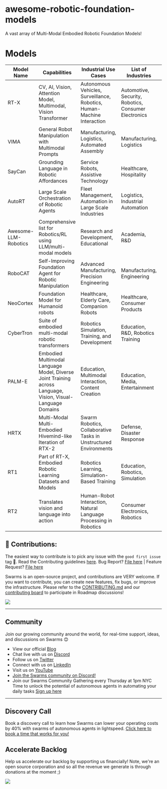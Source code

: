 # awesome-robotic-foundation-models
A vast array of Multi-Modal Embodied Robotic Foundation Models!

# Models

| Model Name              | Capabilities                                                                                                    | Industrial Use Cases                                                                              | List of Industries                                  | Production Metadata          | Link                                               |
|-------------------------|-----------------------------------------------------------------------------------------------------------------|---------------------------------------------------------------------------------------------------|-----------------------------------------------------|-----------------------------|----------------------------------------------------|
| RT-X                    | CV, AI, Vision, Attention Model, Multimodal, Vision Transformer                                                 | Autonomous Vehicles, Surveillance, Robotics, Human-Machine Interaction                            | Automotive, Security, Robotics, Consumer Electronics | High performance, scalable   | [RT-X](https://github.com/kyegomez/RT-X)            |
| VIMA                    | General Robot Manipulation with Multimodal Prompts                                                              | Manufacturing, Logistics, Automated Assembly                                                      | Manufacturing, Logistics                            | Modular, adaptable           | [VIMA](https://github.com/kyegomez/VIMA)           |
| SayCan                  | Grounding Language in Robotic Affordances                                                                       | Service Robots, Assistive Technology                                                              | Healthcare, Hospitality                             | Easy integration             | [SayCan](https://github.com/kyegomez/SayCan)       |
| AutoRT                  | Large Scale Orchestration of Robotic Agents                                                                     | Fleet Management, Automation in Large Scale Industries                                            | Logistics, Industrial Automation                    | Scalable, robust             | [AutoRT](https://github.com/kyegomez/AutoRT)       |
| Awesome-LLM-Robotics    | Comprehensive list for Robotics/RL using LLM/multi-modal models                                                 | Research and Development, Educational                                                             | Academia, R&D                                       | Research-oriented            | [Awesome-LLM-Robotics](https://github.com/kyegomez/Awesome-LLM-Robotics) |
| RoboCAT                 | Self-Improving Foundation Agent for Robotic Manipulation                                                        | Advanced Manufacturing, Precision Engineering                                                     | Manufacturing, Engineering                          | Self-learning capabilities   | [RoboCAT](https://github.com/kyegomez/RoboCAT)     |
| NeoCortex               | Foundation Model for Humanoid robots                                                                            | Healthcare, Elderly Care, Companion Robots                                                        | Healthcare, Consumer Products                       | High adaptability            | [NeoCortex](https://github.com/kyegomez/NeoCortex) |
| CyberTron               | Suite of embodied multi-modal robotic transformers                                                              | Robotics Simulation, Training, and Development                                                    | Education, R&D, Robotics Training                   | Plug and play, extensible    | [CyberTron](https://github.com/kyegomez/CyberTron) |
| PALM-E                  | Embodied Multimodal Language Model, Diverse Joint Training across Language, Vision, Visual-Language Domains    | Education, Multimodal Interaction, Content Creation                                                | Education, Media, Entertainment                     | Internet-scale training data | [PALM-E](https://github.com/kyegomez/PALM-E)       |
| HRTX                    | Multi-Modal Multi-Embodied Hivemind-like Iteration of RTX-2                                                     | Swarm Robotics, Collaborative Tasks in Unstructured Environments                                   | Defense, Disaster Response                          | Distributed processing       | [HRTX](https://github.com/kyegomez/HRTX)           |
| RT1                     | Part of RT-X, Embodied Robotic Learning Datasets and Models                                                     | Robotics Learning, Simulation-Based Training                                                      | Education, Robotics, Simulation                      | Customizable, data-driven    | [RT1](https://github.com/kyegomez/RT1)             |
| RT2                     | Translates vision and language into action                                                                      | Human-Robot Interaction, Natural Language Processing in Robotics                                   | Consumer Electronics, Robotics                       | Intuitive interface          | [RT2](https://github.com/kyegomez/RT2)             |


## 🫶 Contributions:

The easiest way to contribute is to pick any issue with the `good first issue` tag 💪. Read the Contributing guidelines [here](/CONTRIBUTING.md). Bug Report? [File here](https://github.com/swarms/gateway/issues) | Feature Request? [File here](https://github.com/swarms/gateway/issues)

Swarms is an open-source project, and contributions are VERY welcome. If you want to contribute, you can create new features, fix bugs, or improve the infrastructure. Please refer to the [CONTRIBUTING.md](https://github.com/kyegomez/swarms/blob/master/CONTRIBUTING.md) and our [contributing board](https://github.com/users/kyegomez/projects/1) to participate in Roadmap discussions!

<a href="https://github.com/kyegomez/swarms/graphs/contributors">
  <img src="https://contrib.rocks/image?repo=kyegomez/swarms" />
</a>

----

## Community

Join our growing community around the world, for real-time support, ideas, and discussions on Swarms 😊 

- View our official [Blog](https://swarms.apac.ai)
- Chat live with us on [Discord](https://discord.gg/kS3rwKs3ZC)
- Follow us on [Twitter](https://twitter.com/kyegomez)
- Connect with us on [LinkedIn](https://www.linkedin.com/company/the-swarm-corporation)
- Visit us on [YouTube](https://www.youtube.com/channel/UC9yXyitkbU_WSy7bd_41SqQ)
- [Join the Swarms community on Discord!](https://discord.gg/AJazBmhKnr)
- Join our Swarms Community Gathering every Thursday at 1pm NYC Time to unlock the potential of autonomous agents in automating your daily tasks [Sign up here](https://lu.ma/5p2jnc2v)

---

## Discovery Call
Book a discovery call to learn how Swarms can lower your operating costs by 40% with swarms of autonomous agents in lightspeed. [Click here to book a time that works for you!](https://calendly.com/swarm-corp)


## Accelerate Backlog
Help us accelerate our backlog by supporting us financially! Note, we're an open source corporation and so all the revenue we generate is through donations at the moment ;)

<a href="https://polar.sh/kyegomez"><img src="https://polar.sh/embed/fund-our-backlog.svg?org=kyegomez" /></a>


